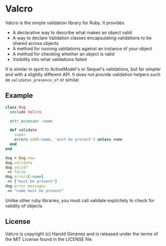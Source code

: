 # Valcro

Valcro is the simple validation library for Ruby. It provides 

* A declarative way to describe what makes an object valid
* A way to declare Validation classes encapsulating validations to be shared
  across objects
* A method for running validations against an instance of your object
* A method for checking whether an object is valid
* Visibility into what validations failed

It is similar in spirit to ActiveModel's or Sequel's validations, but far
simpler and with a slightly different API. It does not provide validation
helpers such as `validates_presence_of` or similar.

## Example

```ruby
class Dog
  include Valcro

  attr_accessor :name

  def validate
    super
    errors.add(:name, 'must be present') unless name
  end
end

dog = Dog.new
dog.validate
dog.valid?
 => false 
dog.errors[:name]
 => ["must be present"]
dog.error_messages
 => "name must be present"
```

Unlike other ruby libraries, you must call validate explicitely to check for
validity of objects.

## License

Valcro is copyright (c) Harold Giménez and is released under the terms of the
MIT License found in the LICENSE file.
